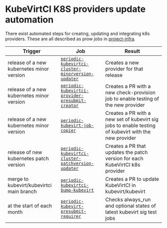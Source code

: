 # KubeVirtCI K8S providers update automation

There exist automated steps for creating, updating and integrating k8s providers. These are all described as prow jobs in [project-infra](https://github.com/kubevirt/project-infra/).

| Trigger                                   | Job                                                                                                               | Result                    |
| ----------- |  ----------- | ----------- |
| release of a new kubernetes minor version | [`periodic-kubevirtci-cluster-minorversion-updater`](https://github.com/kubevirt/project-infra/search?q=periodic-kubevirtci-cluster-minorversion-updater)     | Creates a new provider for that release |
| release of a new kubernetes minor version | [`periodic-kubevirtci-provider-presubmit-creator`](https://github.com/kubevirt/project-infra/search?q=periodic-kubevirtci-provider-presubmit-creator)                                                         | Creates a PR with a new check-provision job to enable testing of the new provider |
| release of a new kubernetes minor version | [`periodic-kubevirt-job-copier`](https://github.com/kubevirt/project-infra/search?q=periodic-kubevirt-job-copier)                                                         | Creates a PR with a new set of kubevirt sig jobs to enable testing of kubevirt with the new provider |
| release of new kubernetes patch version   | [`periodic-kubevirtci-cluster-patchversion-updater`](https://github.com/kubevirt/project-infra/search?q=periodic-kubevirtci-cluster-patchversion-updater)     | Creates a PR that updates the patch version for each KubeVirtCI k8s provider |  
| merge to kubevirt/kubevirtci main branch  | [`periodic-kubevirtci-bump-kubevirt`](https://github.com/kubevirt/project-infra/search?q=periodic-kubevirtci-bump-kubevirt)                   | Creates a PR to update KubeVirtCI in kubevirt/kubevirt |
| at the start of each month                              | [`periodic-kubevirt-presubmit-requirer`](https://github.com/kubevirt/project-infra/search?q=periodic-kubevirt-presubmit-requirer)                   | Checks always_run and optional states of latest kubevirt sig test jobs  |
